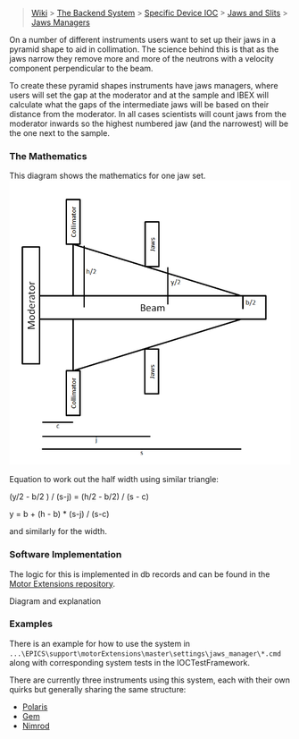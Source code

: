 > [Wiki](Home) > [The Backend System](The-Backend-System) > [Specific Device IOC](Specific-Device-IOC) > [Jaws and Slits](Jaws-and-slits) > [Jaws Managers](Jaws-Managers)

On a number of different instruments users want to set up their jaws in a pyramid shape to aid in collimation. The science behind this is that as the jaws narrow they remove more and more of the neutrons with a velocity component perpendicular to the beam.

To create these pyramid shapes instruments have jaws managers, where users will set the gap at the moderator and at the sample and IBEX will calculate what the gaps of the intermediate jaws will be based on their distance from the moderator. In all cases scientists will count jaws from the moderator inwards so the highest numbered jaw (and the narrowest) will be the one next to the sample.

### The Mathematics

This diagram shows the mathematics for one jaw set.
 ![Polaris Jaws Diagram](backend_system/IOCs/polaris_jaws.png)

Equation to work out the half width using similar triangle:

(y/2 - b/2 ) / (s-j) = (h/2 - b/2) / (s - c)

y = b + (h - b) * (s-j) / (s-c)

and similarly for the width.

### Software Implementation

The logic for this is implemented in db records and can be found in the [Motor Extensions repository](https://github.com/ISISComputingGroup/EPICS-motorExtensions).

Diagram and explanation 

### Examples

There is an example for how to use the system in `...\EPICS\support\motorExtensions\master\settings\jaws_manager\*.cmd` along with corresponding system tests in the IOCTestFramework.

There are currently three instruments using this system, each with their own quirks but generally sharing the same structure:
* [Polaris](Polaris-Jaws)
* [Gem](Gem-Jaws-Manager)
* [Nimrod](Nimrod-Jaws-Manager)